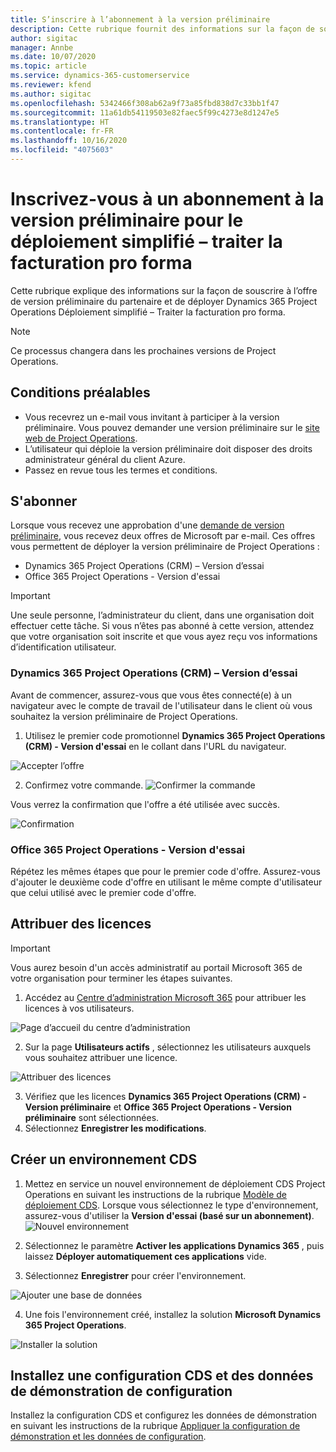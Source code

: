 ```yaml
---
title: S’inscrire à l’abonnement à la version préliminaire
description: Cette rubrique fournit des informations sur la façon de souscrire et de déployer le déploiement simplifié de Project Operations – Traiter la facturation pro forma.
author: sigitac
manager: Annbe
ms.date: 10/07/2020
ms.topic: article
ms.service: dynamics-365-customerservice
ms.reviewer: kfend
ms.author: sigitac
ms.openlocfilehash: 5342466f308ab62a9f73a85fbd838d7c33bb1f47
ms.sourcegitcommit: 11a61db54119503e82faec5f99c4273e8d1247e5
ms.translationtype: HT
ms.contentlocale: fr-FR
ms.lasthandoff: 10/16/2020
ms.locfileid: "4075603"
---
```

# <a name="sign-up-for-a-preview-subscription-for-lite-deployment--deal-to-proforma-invoicing"></a>Inscrivez-vous à un abonnement à la version préliminaire pour le déploiement simplifié – traiter la facturation pro forma

Cette rubrique explique des informations sur la façon de souscrire à l’offre de version préliminaire du partenaire et de déployer Dynamics 365 Project Operations Déploiement simplifié – Traiter la facturation pro forma.

> [!NOTE]
> Ce processus changera dans les prochaines versions de Project Operations.

## <a name="prerequisites"></a>Conditions préalables

- Vous recevrez un e-mail vous invitant à participer à la version préliminaire. Vous pouvez demander une version préliminaire sur le [site web de Project Operations](https://dynamics.microsoft.com/en-us/project-operations/overview/).
- L’utilisateur qui déploie la version préliminaire doit disposer des droits administrateur général du client Azure.
- Passez en revue tous les termes et conditions.

## <a name="subscribe"></a>S'abonner

Lorsque vous recevez une approbation d'une [demande de version préliminaire](https://forms.office.com/FormsPro/Pages/ResponsePage.aspx?id=v4j5cvGGr0GRqy180BHbR56j8lZs0FdAvwT75_WNFyxUMkRDV1NYQU5TNjE2VjhKOVBUNVg2R0s1NC4u), vous recevez deux offres de Microsoft par e-mail. Ces offres vous permettent de déployer la version préliminaire de Project Operations :

- Dynamics 365 Project Operations (CRM) – Version d’essai
- Office 365 Project Operations - Version d'essai

> [!IMPORTANT]
> Une seule personne, l’administrateur du client, dans une organisation doit effectuer cette tâche. Si vous n’êtes pas abonné à cette version, attendez que votre organisation soit inscrite et que vous ayez reçu vos informations d’identification utilisateur.

### <a name="dynamics-365-project-operations-crm---preview-trial"></a>Dynamics 365 Project Operations (CRM) – Version d’essai 

Avant de commencer, assurez-vous que vous êtes connecté(e) à un navigateur avec le compte de travail de l'utilisateur dans le client où vous souhaitez la version préliminaire de Project Operations.

1. Utilisez le premier code promotionnel **Dynamics 365 Project Operations (CRM) - Version d'essai** en le collant dans l'URL du navigateur.

![Accepter l’offre](./media/16RedeemFirstOfferNew.png)

2. Confirmez votre commande.
![Confirmer la commande](./media/17ConfirmOrderNew.png)

Vous verrez la confirmation que l'offre a été utilisée avec succès.

![Confirmation](./media/18OrderConfirmationNew.png)

### <a name="office-365-project-operations---preview-trial"></a>Office 365 Project Operations - Version d'essai

Répétez les mêmes étapes que pour le premier code d'offre. Assurez-vous d'ajouter le deuxième code d'offre en utilisant le même compte d'utilisateur que celui utilisé avec le premier code d'offre.

## <a name="assign-licenses"></a>Attribuer des licences

> [!IMPORTANT]
> Vous aurez besoin d'un accès administratif au portail Microsoft 365 de votre organisation pour terminer les étapes suivantes.


1. Accédez au [Centre d’administration Microsoft 365](https://portal.office.com/) pour attribuer les licences à vos utilisateurs.

![Page d’accueil du centre d’administration](./media/14AdminPortal.png)

2. Sur la page **Utilisateurs actifs** , sélectionnez les utilisateurs auxquels vous souhaitez attribuer une licence.

![Attribuer des licences](./media/15AssignLicenses.png)

3. Vérifiez que les licences **Dynamics 365 Project Operations (CRM) - Version préliminaire** et **Office 365 Project Operations - Version préliminaire** sont sélectionnées. 
4. Sélectionnez **Enregistrer les modifications**.

## <a name="create-a-new-cds-environment"></a>Créer un environnement CDS

1. Mettez en service un nouvel environnement de déploiement CDS Project Operations en suivant les instructions de la rubrique [Modèle de déploiement CDS](lite-deployment.md). Lorsque vous sélectionnez le type d'environnement, assurez-vous d'utiliser la **Version d'essai (basé sur un abonnement)**.
![Nouvel environnement](./media/19CreateEnvironment.png)

2. Sélectionnez le paramètre **Activer les applications Dynamics 365** , puis laissez **Déployer automatiquement ces applications** vide.  
3. Sélectionnez **Enregistrer** pour créer l'environnement.

![Ajouter une base de données](./media/20CreateEnvironment1.png)

4. Une fois l'environnement créé, installez la solution **Microsoft Dynamics 365 Project Operations**. 

![Installer la solution](./media/21InstallSolution.png)

## <a name="install-a-cds-configuration-and-setup-demo-data"></a>Installez une configuration CDS et des données de démonstration de configuration

Installez la configuration CDS et configurez les données de démonstration en suivant les instructions de la rubrique [Appliquer la configuration de démonstration et les données de configuration](lite-apply-demo-setup-config-data.md).
